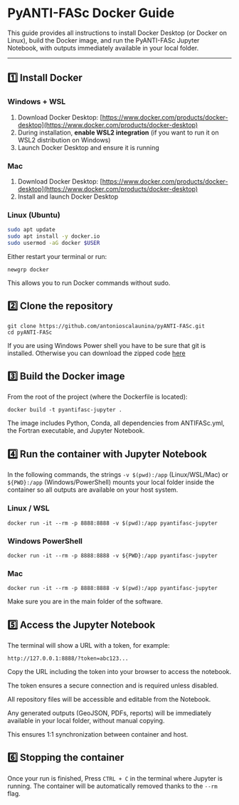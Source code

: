 # PyANTI-FASc Docker Guide

This guide provides all instructions to install Docker Desktop (or Docker on Linux), build the Docker image, and run the PyANTI-FASc Jupyter Notebook, with outputs immediately available in your local folder.

---

## 1️⃣ Install Docker

### Windows + WSL
1. Download Docker Desktop: [https://www.docker.com/products/docker-desktop](https://www.docker.com/products/docker-desktop)  
2. During installation, **enable WSL2 integration** (if you want to run it on WSL2 distribution on Windows) 
3. Launch Docker Desktop and ensure it is running

### Mac
1. Download Docker Desktop: [https://www.docker.com/products/docker-desktop](https://www.docker.com/products/docker-desktop)  
2. Install and launch Docker Desktop

### Linux (Ubuntu)
```bash
sudo apt update
sudo apt install -y docker.io
sudo usermod -aG docker $USER
```
Either restart your terminal or run:
```
newgrp docker
```
This allows you to run Docker commands without sudo.


## 2️⃣ Clone the repository
```
git clone https://github.com/antonioscalaunina/pyANTI-FASc.git
cd pyANTI-FASc
```
If you are using Windows Power shell you have to be sure that git is installed. Otherwise you can download the zipped code [here](https://github.com/antonioscalaunina/pyANTI-FASc/archive/refs/heads/main.zip)

## 3️⃣ Build the Docker image

From the root of the project (where the Dockerfile is located):
```
docker build -t pyantifasc-jupyter .
```

The image includes Python, Conda, all dependencies from ANTIFASc.yml, the Fortran executable, and Jupyter Notebook.

## 4️⃣ Run the container with Jupyter Notebook
In the following commands, the strings ```-v $(pwd):/app``` (Linux/WSL/Mac) or ```${PWD}:/app``` (Windows/PowerShell) mounts your local folder inside the container so all outputs are available on your host system.

### Linux / WSL
```
docker run -it --rm -p 8888:8888 -v $(pwd):/app pyantifasc-jupyter
```

### Windows PowerShell
```
docker run -it --rm -p 8888:8888 -v ${PWD}:/app pyantifasc-jupyter
```

### Mac
```
docker run -it --rm -p 8888:8888 -v $(pwd):/app pyantifasc-jupyter
```

Make sure you are in the main folder of the software.

## 5️⃣ Access the Jupyter Notebook
The terminal will show a URL with a token, for example:

```
http://127.0.0.1:8888/?token=abc123...
```

Copy the URL including the token into your browser to access the notebook.

The token ensures a secure connection and is required unless disabled.

All repository files will be accessible and editable from the Notebook.

Any generated outputs (GeoJSON, PDFs, reports) will be immediately available in your local folder, without manual copying.

This ensures 1:1 synchronization between container and host.

## 6️⃣  Stopping the container

Once your run is finished, Press ```CTRL + C``` in the terminal where Jupyter is running.
The container will be automatically removed thanks to the ```--rm``` flag.

